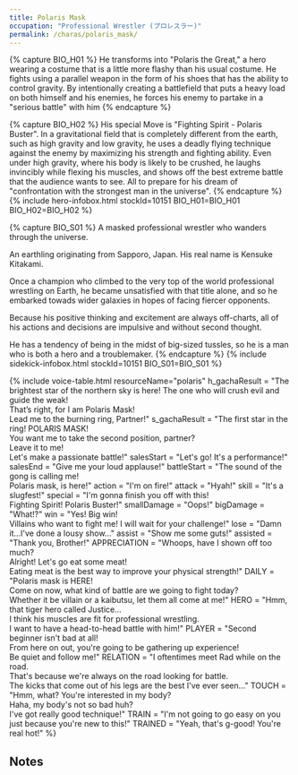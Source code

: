 ```yaml
---
title: Polaris Mask
occupation: "Professional Wrestler (プロレスラー)"
permalink: /charas/polaris_mask/
---
```

{% capture BIO_H01 %}
He transforms into "Polaris the Great," a hero wearing a costume that is a little more flashy than his usual costume. He fights using a parallel weapon in the form of his shoes that has the ability to control gravity. By intentionally creating a battlefield that puts a heavy load on both himself and his enemies, he forces his enemy to partake in a "serious battle" with him
{% endcapture %}

{% capture BIO_H02 %}
His special Move is "Fighting Spirit - Polaris Buster". In a gravitational field that is completely different from the earth, such as high gravity and low gravity, he uses a deadly flying technique against the enemy by maximizing his strength and fighting ability. Even under high gravity, where his body is likely to be crushed, he laughs invincibly while flexing his muscles, and shows off the best extreme battle that the audience wants to see. All to prepare for his dream of "confrontation with the strongest man in the universe".
{% endcapture %}
{% include hero-infobox.html stockId=10151 BIO_H01=BIO_H01 BIO_H02=BIO_H02 %}

{% capture BIO_S01 %}
A masked professional wrestler who wanders through the universe.

An earthling originating from Sapporo, Japan. His real name is Kensuke Kitakami.

Once a champion who climbed to the very top of the world professional wrestling on Earth, he became unsatisfied with that title alone, and so he embarked towads wider galaxies in hopes of facing fiercer opponents.

Because his positive thinking and excitement are always off-charts, all of his actions and decisions are impulsive and without second thought.

He has a tendency of being in the midst of big-sized tussles, so he is a man who is both a hero and a troublemaker.
{% endcapture %}
{% include sidekick-infobox.html stockId=10151 BIO_S01=BIO_S01 %}

{% include voice-table.html resourceName="polaris"
h_gachaResult = "The brightest star of the northern sky is here! The one who will crush evil and guide the weak!<br>That’s right, for I am Polaris Mask!<br>Lead me to the burning ring, Partner!"
s_gachaResult = "The first star in the ring! POLARIS MASK!<br>You want me to take the second position, partner?<br>Leave it to me!<br>Let's make a passionate battle!"
salesStart = "Let's go! It's a performance!"
salesEnd = "Give me your loud applause!"
battleStart = "The sound of the gong is calling me!<br>Polaris mask, is here!"
action = "I'm on fire!"
attack = "Hyah!"
skill = "It's a slugfest!"
special = "I'm gonna finish you off with this!<br>Fighting Spirit! Polaris Buster!"
smallDamage = "Oops!"
bigDamage = "What!?"
win = "Yes! Big win!<br>Villains who want to fight me! I will wait for your challenge!"
lose = "Damn it…I've done a lousy show…"
assist = "Show me some guts!"
assisted = "Thank you, Brother!"
APPRECIATION = "Whoops, have I shown off too much?<br>Alright! Let's go eat some meat!<br>Eating meat is the best way to improve your physical strength!"
DAILY = "Polaris mask is HERE!<br>Come on now, what kind of battle are we going to fight today?<br>Whether it be villain or a kaibutsu, let them all come at me!"
HERO = "Hmm, that tiger hero called Justice...<br>I think his muscles are fit for professional wrestling.<br>I want to have a head-to-head battle with him!"
PLAYER = "Second beginner isn't bad at all!<br>From here on out, you're going to be gathering up experience!<br>Be quiet and follow me!"
RELATION = "I oftentimes meet Rad while on the road.<br>That's because we're always on the road looking for battle.<br>The kicks that come out of his legs are the best I've ever seen..."
TOUCH = "Hmm, what? You're interested in my body?<br>Haha, my body's not so bad huh? <br>I've got really good technique!"
TRAIN = "I'm not going to go easy on you just because you're new to this!"
TRAINED = "Yeah, that's g-good! You're real hot!"
%}

## Notes

